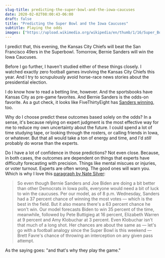 ```yaml
---
slug-title: predicting-the-super-bowl-and-the-iowa-caucuses
date: 2020-02-02T08:00:43-06:00
draft: false
title: "Predicting the Super Bowl and the Iowa Caucuses"
subtitle: Playing the odds
images: ["https://upload.wikimedia.org/wikipedia/en/thumb/1/16/Super_Bowl_logo.svg/1200px-Super_Bowl_logo.svg.png"]
---
```


I predict that, this evening, the Kansas City Chiefs will beat the San Francisco 49ers in the Superbowl. Tomorrow, Bernie Sanders will win the Iowa Caucuses.

Before I go further, I haven't studied either of these things closely. I watched exactly zero football games involving the Kansas City Chiefs this year. And I try to scrupulously avoid horse-race news stories about the presidential election.

I do know how to read a betting line, however. And the sportsbooks have Kansas City as pre-game favorites. And Bernie Sanders is the odds-on favorite. As a gut check, it looks like FiveThirtyEight has [Sanders winning](https://projects.fivethirtyeight.com/2020-primary-forecast/iowa/), too.

Why do I choose predict these outcomes based solely on the odds? In a sense, it's because relying on expert judgment is the most effective way for me to reduce my own uncertainty about the future. I could spend a lot of time studying tape, or looking through the rosters, or calling friends in Iowa, or whatever. But that all would take a ton of energy and time, and I'd *still* probably do worse than the experts.

Do I have a lot of confidence in those predictions? Not even close. Because, in both cases, the outcomes are dependent on things that experts have difficulty forecasting with precision. Things like mental miscues or injuries, or voter turnout. Experts are often wrong. The good ones will warn you. Which is why I love this [paragraph by Nate Silver](https://fivethirtyeight.com/features/the-iowa-caucuses-are-in-4-days-almost-anything-could-still-happen/):

> So even though Bernie Sanders and Joe Biden are doing a bit better than other Democrats in Iowa polls, everyone would need a bit of luck to win the caucuses. Per our model, as of 8 p.m. Wednesday, Sanders had a 37 percent chance of winning the most votes — which is the best in the field. But it also means there's a 63 percent chance he won't win. Our model forecasts Biden to win 35 percent of the time, meanwhile, followed by Pete Buttigieg at 16 percent, Elizabeth Warren at 9 percent and Amy Klobuchar at 3 percent. Even Klobuchar isn't that much of a long shot. Her chances are about the same as — let's go with a football analogy since the Super Bowl is this weekend — Brett Favre's chance of throwing an interception on any given pass attempt.

As the saying goes: "and that's why they play the game."
